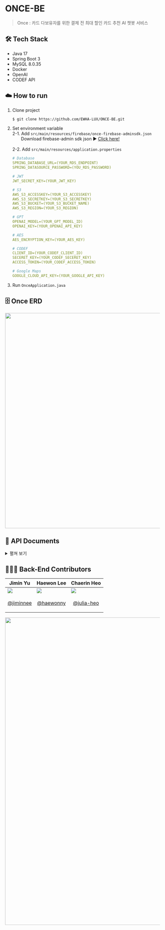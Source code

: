 # ONCE-BE
> Once : 카드 다보유자를 위한 결제 전 최대 할인 카드 추천 AI 챗봇 서비스

## 🛠️ Tech Stack
- Java 17
- Spring Boot 3
- MySQL 8.0.35
- Docker
- OpenAI
- CODEF API
  

## ☁️ How to run
1. Clone project
    ```bash
    $ git clone https://github.com/EWHA-LUX/ONCE-BE.git
    ```
  
2. Set environment variable<br>
2-1. Add `src/main/resources/firebase/once-firebase-adminsdk.json`<br>
&emsp;&emsp;Download firebase-admin sdk json ► [Click here!](https://firebase.google.com/docs/admin/setup?hl=ko#initialize_the_sdk_in_non-google_environments)<br><br>
2-2. Add `src/main/resources/application.properties`<br>
    ```yaml
    # Database
    SPRING_DATABASE_URL=(YOUR_RDS_ENDPOINT)
    SPRING_DATASOURCE_PASSWORD=(YOU_RDS_PASSWORD)

    # JWT
    JWT_SECRET_KEY=(YOUR_JWT_KEY)

    # S3
    AWS_S3_ACCESSKEY=(YOUR_S3_ACCESSKEY)
    AWS_S3_SECRETKEY=(YOUR_S3_SECRETKEY)
    AWS_S3_BUCKET=(YOUR_S3_BUCKET_NAME)
    AWS_S3_REGION=(YOUR_S3_REGION)

    # GPT
    OPENAI_MODEL=(YOUR_GPT_MODEL_ID)
    OPENAI_KEY=(YOUR_OPENAI_API_KEY)

    # AES
    AES_ENCRYPTION_KEY=(YOUR_AES_KEY)

    # CODEF
    CLIENT_ID=(YOUR_CODEF_CLIENT_ID)
    SECERET_KEY=(YOUR_CODEF_SECERET_KEY)
    ACCESS_TOKEN=(YOUR_CODEF_ACCESS_TOKEN)

    # Google Maps
    GOOGLE_CLOUD_API_KEY=(YOUR_GOOGLE_API_KEY)
    ```

3. Run `OnceApplication.java`

## 🗄️ Once ERD
<p align="center">
<img src="https://github.com/EWHA-LUX/ONCE-BE/assets/100216331/4f1951ac-507d-4b7b-8943-9d2e8ae8db32" width="700"/>
</p>

## 📁 API Documents
<details>
<summary>펼쳐 보기</summary>  
  
  |Feature|URI|
  |--|--|
  |[회원가입](https://haewonny.notion.site/81e4d32d4d5046a09caaafd3d712e0b0)|`POST /user/signup`|
  |[아이디 중복 확인](https://www.notion.so/haewonny/eb19e5efa62945558280e0c8fdb11f30)|`GET /user/duplicate?loginId=아이디`|
  |[자동로그인](https://www.notion.so/haewonny/a26a0b011b6a4fb79f43e387d4ee3579?pvs=4)|`POST /user/auto`|
  |[로그인](https://www.notion.so/haewonny/b38bec0d9a5440f9a796eb6d69d6a80f?pvs=4)|`POST /user/login`|
  |[기기 토큰 저장 ](https://www.notion.so/48d0fd9115df40329503ff83e18f3715?pvs=21)|`POST /user/token`|
  |[회원 탈퇴](https://www.notion.so/681060114c1349a5b477217b7a1b997a?pvs=21)|`DELETE /user/quit`|
  |[비밀번호 확인](https://www.notion.so/b366e8dacecb447db6c97be4b9eaf717?pvs=21)|`POST /user/edit/pw`|
  |[비밀번호 변경](https://www.notion.so/d31c6be979894c06a93a253da493c5bc?pvs=21)|`PATCH /user/edit/pw`|
  |[아이디 찾기](https://www.notion.so/67c76b1e8d424061892bb092e6b53bb1?pvs=21)|`POST /user/find/id`|
  |[비밀번호 찾기](https://www.notion.so/562c51c122e4458ea7e9103fc60f6067?pvs=21)|`POST /user/find/pw`|
  |[내 정보 수정하기 페이지](https://www.notion.so/6109536b5380418287af0e4998fe922f?pvs=21)|`GET /user/edit`|
  |[회원 정보 수정](https://www.notion.so/bb4d955235b04f489e0a60d520b8a249?pvs=21)|`PATCH /user/edit`|
  |[프로필 이미지 수정(등록)](https://www.notion.so/5c0588ab85e5468ba9b804f1ca72cf80?pvs=21)|`PATCH /user/edit/profile`|
  |[카드 등록 1단계 (카드사로 카드 검색)](https://www.notion.so/1-43b72b3c6e504bb7acbcc82e25e44773?pvs=21)|`GET /user/card/search?code=0301,0302`|
  |[카드 등록 2단계 (카드 이름 검색)](https://www.notion.so/2-a3bae8eb3a404948a0d628d28d8f8627?pvs=21)|`GET /user/card/searchname?name=굿데이&code=0301,0302`|
  |[카드 등록 3단계 (카드 등록)](https://www.notion.so/3-79822161ce854920a4b3fa044c12a380?pvs=21)|`POST /user/card`|
  |[챗봇 카드 추천](https://www.notion.so/0563b60116a24415a68a13db55996b13?pvs=21)|`GET /home?keyword=GS25&paymentAmount=10000`|
  |[홈화면 기본 정보](https://haewonny.notion.site/c9feaf8878b44c2fa2f3998e18cdec94)|`GET /home/basic`|
  |[결제 여부 변경](https://www.notion.so/977de7a067b84f14a3acbf053b3afd3d?pvs=21)|`PATCH /home/{chat_id}`|
  |[알림 리스트 조회](https://www.notion.so/7d3699bb0725475c9186679d0bb24e28?pvs=21)|`GET /home/announcement`|
  |[알림 상세 조회](https://www.notion.so/e3e9d2f9afc448ad87f629711e9b26d6?pvs=21)|`GET /home/announcement/{announceId}`|
  |[사용자 근처 단골가게 조회](https://www.notion.so/899e5fda2f81494993b22b2298eefbc4?pvs=21)|`GET /home/gps`|
  |[알림 생성 요청](https://www.notion.so/2661c7a83f3845a2aae26d3342a06fea?pvs=21)|`POST /home/announcement`|
  |[CODEF 보유카드 조회](https://www.notion.so/CODEF-fdc68b1817fb42f1b6e176b135749f51?pvs=21)|`GET/card/list`|
  |[CODEF 카드사 연결 현황](https://www.notion.so/CODEF-f09845097643404dbac4975003d82ad1?pvs=21)|`GET/card/connect`|
  |[CODEF 주카드 등록](https://www.notion.so/CODEF-0dcbcfd7f9a448f6ab3420c63d7fac42?pvs=21)|`POST /card/main`|
  |[CODEF 주카드 실적 조회](https://www.notion.so/CODEF-7c624bc8db78428daff21574a82b7e86?pvs=21)|`GET /card/main/performance`|
  |[마이월렛 조회](https://www.notion.so/ef3d4f6127604c8aa458f2e6be21589d?pvs=21)|`GET /card`|
  |[주카드 아닌 카드 실적 입력](https://www.notion.so/7fe0661e7dbb4dd497d630d2c151c60a?pvs=21)|`POST /card/performance`|
  |[월별혜택조회](https://www.notion.so/c2bc02499d7440daa57a279940737d4d?pvs=21)|`GET /card/benefit?month=8`|
  |[목표 혜택 금액 입력](https://www.notion.so/7edb985fb06f47e1b045e68d9fdf6280?pvs=21)|`POST /card/benefitgoal`|
  |[마이페이지 조회](https://www.notion.so/61fcbd7c42e54240a09750afe75168f1?pvs=21)|`GET /mypage`|
  |[챗봇 대화 조회](https://www.notion.so/fbfd12c6d50f488d9495c98f094f4c1d?pvs=21)|`GET /mypage/chathistory?month=2024-01`|
  |[카드 목록 조회](https://www.notion.so/3eb9972d9fed4e418a1d614232672e9a?pvs=21)|`GET /mypage/maincard`|
  |[주카드 해제](https://www.notion.so/a29c406a019b402ba3f9d1fe15827b16?pvs=21)|`PATCH /mypage/maincard/{ownedCardId}`|
  |[등록 카드 삭제](https://www.notion.so/efff9ca6d5d1494b8f56a7bdbefde6e7?pvs=21)|`DELETE /mypage/maincard/{ownedCardId}`|
</details>





## 👩🏻‍💻 Back-End Contributors

| Jimin Yu                    | Haewon Lee                    | Chaerin Heo                    |  
| --------------------------------- | --------------------------------- |--------------------------------- |
| ![](https://github.com/jiminnee.png) | ![](https://github.com/haewonny.png) | ![](https://github.com/julia-heo.png) | 
| <p align="center"><a href="https://github.com/jiminnee">@jiminnee</a></p> | <p align="center"><a href="https://github.com/haewonny">@haewonny</a></p> | <p align="center"><a href="https://github.com/julia-heo">@julia-heo</a></p> |  

<img src="https://github.com/EWHA-LUX/ONCE-FE/assets/94354545/2fea2faa-7eaf-4c54-8aab-156601c47f79" border="0" width="1000px" />
